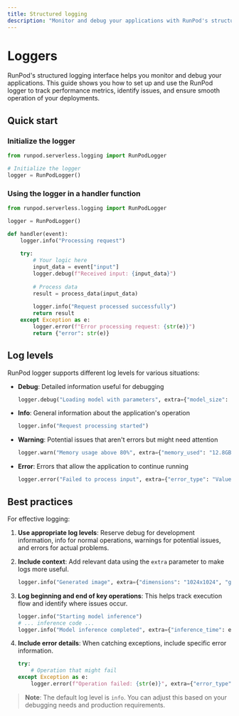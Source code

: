 ```yaml
---
title: Structured logging
description: "Monitor and debug your applications with RunPod's structured logging interface. Track performance, identify issues, and gain insights into your running serverless functions."
---
```


# Loggers

RunPod's structured logging interface helps you monitor and debug your applications. This guide shows you how to set up and use the RunPod logger to track performance metrics, identify issues, and ensure smooth operation of your deployments.

## Quick start

### Initialize the logger

```python
from runpod.serverless.logging import RunPodLogger

# Initialize the logger
logger = RunPodLogger()
```

### Using the logger in a handler function

```python
from runpod.serverless.logging import RunPodLogger

logger = RunPodLogger()

def handler(event):
    logger.info("Processing request")
    
    try:
        # Your logic here
        input_data = event["input"]
        logger.debug(f"Received input: {input_data}")
        
        # Process data
        result = process_data(input_data)
        
        logger.info("Request processed successfully")
        return result
    except Exception as e:
        logger.error(f"Error processing request: {str(e)}")
        return {"error": str(e)}
```

## Log levels

RunPod logger supports different log levels for various situations:

- **Debug**: Detailed information useful for debugging
  ```python
  logger.debug("Loading model with parameters", extra={"model_size": "7B", "quantization": "4bit"})
  ```

- **Info**: General information about the application's operation
  ```python
  logger.info("Request processing started")
  ```

- **Warning**: Potential issues that aren't errors but might need attention
  ```python
  logger.warn("Memory usage above 80%", extra={"memory_used": "12.8GB", "memory_total": "16GB"})
  ```

- **Error**: Errors that allow the application to continue running
  ```python
  logger.error("Failed to process input", extra={"error_type": "ValueError", "input_id": "123"})
  ```

## Best practices

For effective logging:

1. **Use appropriate log levels**: Reserve debug for development information, info for normal operations, warnings for potential issues, and errors for actual problems.

2. **Include context**: Add relevant data using the `extra` parameter to make logs more useful.
   ```python
   logger.info("Generated image", extra={"dimensions": "1024x1024", "generation_time": "2.3s"})
   ```

3. **Log beginning and end of key operations**: This helps track execution flow and identify where issues occur.
   ```python
   logger.info("Starting model inference")
   # ... inference code ...
   logger.info("Model inference completed", extra={"inference_time": elapsed_time})
   ```

4. **Include error details**: When catching exceptions, include specific error information.
   ```python
   try:
       # Operation that might fail
   except Exception as e:
       logger.error(f"Operation failed: {str(e)}", extra={"error_type": type(e).__name__})
   ```

> **Note**: The default log level is `info`. You can adjust this based on your debugging needs and production requirements.

